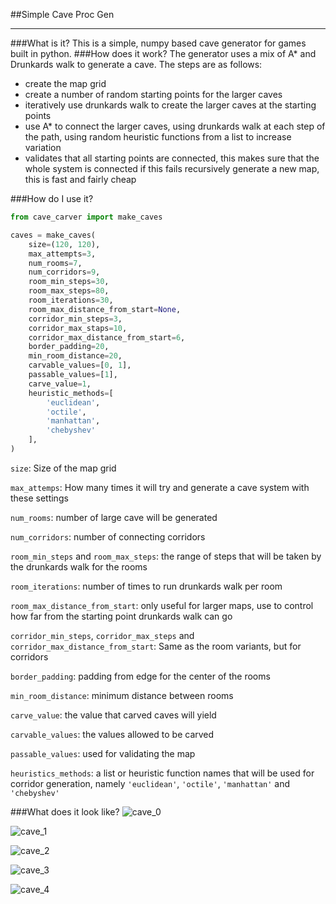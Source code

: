 ##Simple Cave Proc Gen
___
###What is it?
This is a simple, numpy based cave generator for games built in python. 
###How does it work?
The generator uses a mix of A* and Drunkards walk to generate a cave. 
The steps are as follows:
- create the map grid
- create a number of random starting points for the larger caves
- iteratively use drunkards walk to create the larger caves at the starting points
- use A* to connect the larger caves, using drunkards walk at each step of the path, 
using random heuristic functions from a list to increase variation
- validates that all starting points are connected, this makes sure that the whole system is connected
if this fails recursively generate a new map, this is fast and fairly cheap

###How do I use it?

```python
from cave_carver import make_caves

caves = make_caves(
    size=(120, 120),
    max_attempts=3,
    num_rooms=7,
    num_corridors=9,
    room_min_steps=30,
    room_max_steps=80,
    room_iterations=30,
    room_max_distance_from_start=None,
    corridor_min_steps=3,
    corridor_max_staps=10,
    corridor_max_distance_from_start=6,
    border_padding=20,
    min_room_distance=20,
    carvable_values=[0, 1],
    passable_values=[1],
    carve_value=1,
    heuristic_methods=[
        'euclidean', 
        'octile', 
        'manhattan', 
        'chebyshev'
    ],
)
```

`size`: Size of the map grid

`max_attemps`: How many times it will try and generate a cave system with these settings

`num_rooms`: number of large cave will be generated

`num_corridors`: number of connecting corridors

`room_min_steps` and `room_max_steps`: the range of steps that will be taken by the drunkards walk for the rooms

`room_iterations`: number of times to run drunkards walk per room

`room_max_distance_from_start`: only useful for larger maps, use to control how far from the starting point 
drunkards walk can go

`corridor_min_steps`, `corridor_max_steps` and `corridor_max_distance_from_start`: Same as the room variants, but for corridors

`border_padding`: padding from edge for the center of the rooms

`min_room_distance`: minimum distance between rooms

`carve_value`: the value that carved caves will yield

`carvable_values`: the values allowed to be carved

`passable_values`: used for validating the map

`heuristics_methods`: a list or heuristic function names that will be used for corridor generation, namely
`'euclidean'`, `'octile'`, `'manhattan'` and `'chebyshev'`



###What does it look like?
![cave_0](examples/cave_0.png)

![cave_1](examples/cave_1.png)

![cave_2](examples/cave_2.png)

![cave_3](examples/cave_3.png)

![cave_4](examples/cave_4.png)